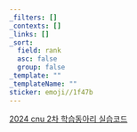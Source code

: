 ```yaml
---
_filters: []
_contexts: []
_links: []
_sort:
  field: rank
  asc: false
  group: false
_template: ""
_templateName: ""
sticker: emoji//1f47b
---
```

[2024 cnu 2차 학습동아리 실습코드](https://colab.research.google.com/drive/1n9Pjthb3W4q-MO891Ce_-y5Jh2uOw4uv?usp=sharing)